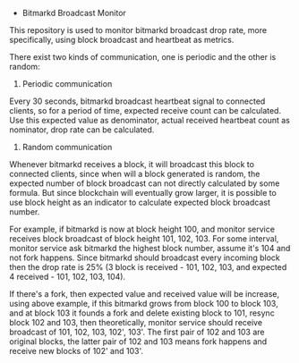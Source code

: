* Bitmarkd Broadcast Monitor

This repository is used to monitor bitmarkd broadcast drop rate, more specifically, using block broadcast and heartbeat as metrics.

There exist two kinds of communication, one is periodic and the other is random:

1. Periodic communication

Every 30 seconds, bitmarkd broadcast heartbeat signal to connected clients, so for a period of time, expected receive count can be calculated. Use this expected value as denominator, actual received heartbeat count as nominator, drop rate can be calculated.

1. Random communication

Whenever bitmarkd receives a block, it will broadcast this block to connected clients, since when will a block generated is random, the expected number of block broadcast can not directly calculated by some formula. But since blockchain will eventually grow larger, it is possible to use block height as an indicator to calculate expected block broadcast number.

For example, if bitmarkd is now at block height 100, and monitor service receives block broadcast of block height 101, 102, 103. For some interval, monitor service ask bitmarkd the highest block number, assume it's 104 and not fork happens. Since bitmarkd should broadcast every incoming block then the drop rate is 25% (3 block is received - 101, 102, 103, and expected 4 received - 101, 102, 103, 104).

If there's a fork, then expected value and received value will be increase, using above example, if this bitmarkd grows from block 100 to block 103, and at block 103 it founds a fork and delete existing block to 101, resync block 102 and 103, then theoretically, monitor service should receive broadcast of 101, 102, 103, 102', 103'. The first pair of 102 and 103 are original blocks, the latter pair of 102 and 103 means fork happens and receive new blocks of 102' and 103'.
